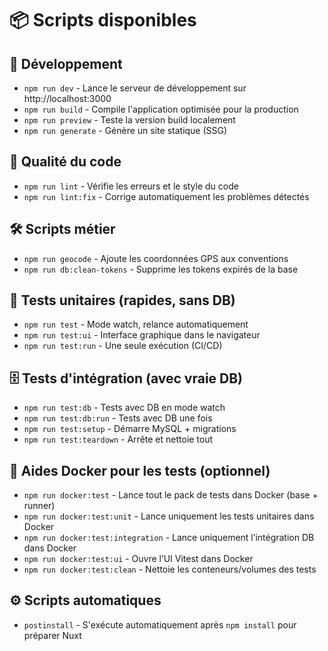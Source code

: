 # 📦 Scripts disponibles

## 🚀 Développement
- `npm run dev` - Lance le serveur de développement sur http://localhost:3000
- `npm run build` - Compile l'application optimisée pour la production  
- `npm run preview` - Teste la version build localement
- `npm run generate` - Génère un site statique (SSG)

## 🧹 Qualité du code
- `npm run lint` - Vérifie les erreurs et le style du code
- `npm run lint:fix` - Corrige automatiquement les problèmes détectés

## 🛠️ Scripts métier
- `npm run geocode` - Ajoute les coordonnées GPS aux conventions
- `npm run db:clean-tokens` - Supprime les tokens expirés de la base

## 🧪 Tests unitaires (rapides, sans DB)
- `npm run test` - Mode watch, relance automatiquement
- `npm run test:ui` - Interface graphique dans le navigateur
- `npm run test:run` - Une seule exécution (CI/CD)

## 🗄️ Tests d'intégration (avec vraie DB)
- `npm run test:db` - Tests avec DB en mode watch
- `npm run test:db:run` - Tests avec DB une fois
- `npm run test:setup` - Démarre MySQL + migrations
- `npm run test:teardown` - Arrête et nettoie tout

## 🐳 Aides Docker pour les tests (optionnel)
- `npm run docker:test` - Lance tout le pack de tests dans Docker (base + runner)
- `npm run docker:test:unit` - Lance uniquement les tests unitaires dans Docker
- `npm run docker:test:integration` - Lance uniquement l’intégration DB dans Docker
- `npm run docker:test:ui` - Ouvre l’UI Vitest dans Docker
- `npm run docker:test:clean` - Nettoie les conteneurs/volumes des tests

## ⚙️ Scripts automatiques
- `postinstall` - S'exécute automatiquement après `npm install` pour préparer Nuxt